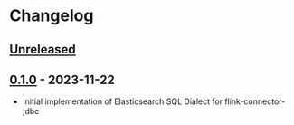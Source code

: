 # Changelog

## [Unreleased]

## [0.1.0] - 2023-11-22

-   Initial implementation of Elasticsearch SQL Dialect for flink-connector-jdbc

[Unreleased]: https://github.com/getindata/flink-connector-jdbc-elasticsearch-dialect/compare/0.1.0...HEAD

[0.1.0]: https://github.com/getindata/flink-connector-jdbc-elasticsearch-dialect/compare/bf6a3dabc150a57fc241741efd0f40600adbca45...0.1.0
